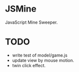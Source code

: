 # JSMine
JavaScript Mine Sweeper.

# TODO

- write test of model/game.js
- update view by mouse motion.
- twin click effect.
